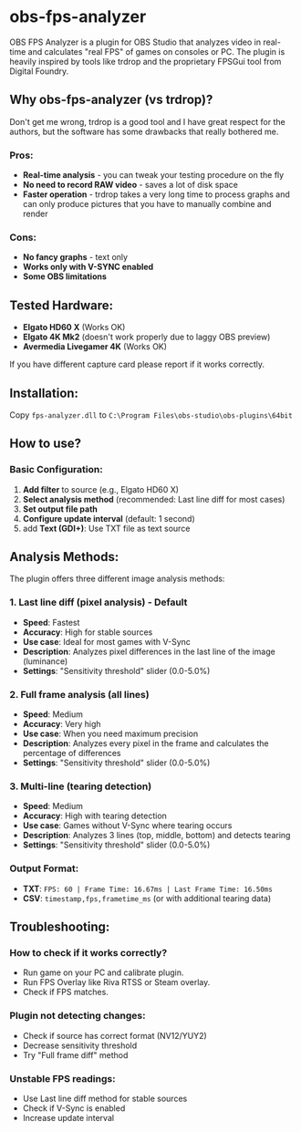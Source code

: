 # obs-fps-analyzer

OBS FPS Analyzer is a plugin for OBS Studio that analyzes video in real-time and calculates "real FPS" of games on consoles or PC. The plugin is heavily inspired by tools like trdrop and the proprietary FPSGui tool from Digital Foundry.

## Why obs-fps-analyzer (vs trdrop)?

Don't get me wrong, trdrop is a good tool and I have great respect for the authors, but the software has some drawbacks that really bothered me.

### Pros:
- **Real-time analysis** - you can tweak your testing procedure on the fly
- **No need to record RAW video** - saves a lot of disk space
- **Faster operation** - trdrop takes a very long time to process graphs and can only produce pictures that you have to manually combine and render

### Cons:
- **No fancy graphs** - text only
- **Works only with V-SYNC enabled**
- **Some OBS limitations**

## Tested Hardware:
- **Elgato HD60 X** (Works OK)
- **Elgato 4K Mk2** (doesn't work properly due to laggy OBS preview)
- **Avermedia Livegamer 4K** (Works OK)

If you have different capture card please report if it works correctly.

## Installation:
Copy `fps-analyzer.dll` to `C:\Program Files\obs-studio\obs-plugins\64bit`

## How to use?

### Basic Configuration:
1. **Add filter** to source (e.g., Elgato HD60 X)
2. **Select analysis method** (recommended: Last line diff for most cases)
3. **Set output file path**
4. **Configure update interval** (default: 1 second)
5. add **Text (GDI+)**: Use TXT file as text source

## Analysis Methods:

The plugin offers three different image analysis methods:

### 1. Last line diff (pixel analysis) - **Default**
- **Speed**: Fastest
- **Accuracy**: High for stable sources
- **Use case**: Ideal for most games with V-Sync
- **Description**: Analyzes pixel differences in the last line of the image (luminance)
- **Settings**: "Sensitivity threshold" slider (0.0-5.0%)

### 2. Full frame analysis (all lines)
- **Speed**: Medium
- **Accuracy**: Very high
- **Use case**: When you need maximum precision
- **Description**: Analyzes every pixel in the frame and calculates the percentage of differences
- **Settings**: "Sensitivity threshold" slider (0.0-5.0%)

### 3. Multi-line (tearing detection)
- **Speed**: Medium
- **Accuracy**: High with tearing detection
- **Use case**: Games without V-Sync where tearing occurs
- **Description**: Analyzes 3 lines (top, middle, bottom) and detects tearing
- **Settings**: "Sensitivity threshold" slider (0.0-5.0%)

### Output Format:
- **TXT**: `FPS: 60 | Frame Time: 16.67ms | Last Frame Time: 16.50ms`
- **CSV**: `timestamp,fps,frametime_ms` (or with additional tearing data)

## Troubleshooting:

### How to check if it works correctly?
- Run game on your PC and calibrate plugin.
- Run FPS Overlay like Riva RTSS or Steam overlay.
- Check if FPS matches.

### Plugin not detecting changes:
- Check if source has correct format (NV12/YUY2)
- Decrease sensitivity threshold
- Try "Full frame diff" method

### Unstable FPS readings:
- Use Last line diff method for stable sources
- Check if V-Sync is enabled
- Increase update interval

